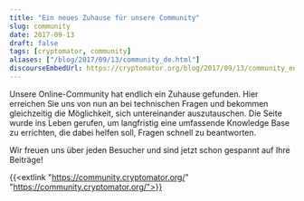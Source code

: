 ```yaml
---
title: "Ein neues Zuhause für unsere Community"
slug: community
date: 2017-09-13
draft: false
tags: [cryptomator, community]
aliases: ["/blog/2017/09/13/community_de.html"]
discourseEmbedUrl: https://cryptomator.org/blog/2017/09/13/community_en.html
---
```

Unsere Online-Community hat endlich ein Zuhause gefunden. Hier erreichen Sie uns von nun an bei technischen Fragen und bekommen gleichzeitig die Möglichkeit, sich untereinander auszutauschen. Die Seite wurde ins Leben gerufen, um langfristig eine umfassende Knowledge Base zu errichten, die dabei helfen soll, Fragen schnell zu beantworten.

Wir freuen uns über jeden Besucher und sind jetzt schon gespannt auf Ihre Beiträge!

{{<extlink "https://community.cryptomator.org/" "https://community.cryptomator.org/">}}

